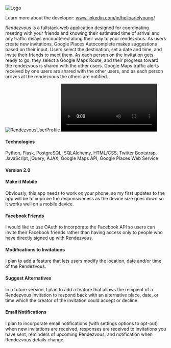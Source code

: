 ![Logo](https://raw.githubusercontent.com/helloarielyoung/rendezvous/static/img/LOGO.JPG)

Learn more about the developer:  www.linkedin.com/in/helloarielyoung/

*Rendezvous* is a fullstack web application designed for coordinating meeting with your friends and knowing their estimated time of arrival and any traffic delays encountered along their way to your rendezvous.  As users create new invitations, Google Places Autocomplete makes suggestions based on their input.  Users select the destination, set a date and time, and invite their friends to meet them.  As each person on the invitation gets ready to go, they select a Google Maps Route, and their progress toward the rendezvous is shared with the other users.  Google Maps traffic alerts received by one users are shared with the other users, and as each person arrives at the rendezvous the others are notified.

![RendezvousUserProfile](https://raw.githubusercontent.com/helloarielyoung/rendezvous/static/img/Rendezvous_User_Profile_Page.png)
![RendezvousGif](https://raw.githubusercontent.com/helloarielyoung/rendezvous/static/img/Rendezvous_gif.mp4)

#### Technologies
Python, Flask, PostgreSQL, SQLAlchemy, HTML/CSS, Twitter Bootstrap, JavaScript, jQuery,  AJAX, Google Maps API, Google Places Web Service

#### Version 2.0

#### Make it Mobile
Obviously, this app needs to work on your phone, so my first updates to the app will be to improve the responsiveness as the device size goes down so it works well on a mobile device.

#### Facebook Friends
I would like to use OAuth to incorporate the Facebook API so users can invite their Facebook friends rather than having access only to people who have directly signed up with Rendezvous.

#### Modifications to Invitations
I plan to add a feature that lets users modify the location, date and/or time of the Rendezvous.

#### Suggest Alternatives
In a future version, I plan to add a feature that allows the recipient of a Rendezvous invitation to respond back with an alternative place, date, or time which the creator of the invitation could accept or decline.

#### Email Notifications
I plan to incorporate email notifications (with settings options to opt-out) when new invitations are received, responses are received to invitations you have sent, reminders of upcoming Rendezvous, and notification when Rendezvous details change.